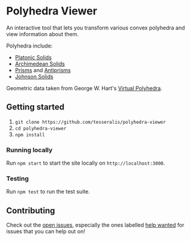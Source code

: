 # Polyhedra Viewer

An interactive tool that lets you transform various convex polyhedra and view information about them.

Polyhedra include:

- [Platonic Solids](http://en.wikipedia.org/wiki/Platonic_solid)
- [Archimedean Solids](http://en.wikipedia.org/wiki/Archimedean_solid)
- [Prisms](<http://en.wikipedia.org/wiki/Prism_(geometry)>) and [Antiprisms](http://en.wikipedia.org/wiki/Antiprism)
- [Johnson Solids](http://en.wikipedia.org/wiki/Johnson_solid)

Geometric data taken from George W. Hart's [Virtual Polyhedra].

[virtual polyhedra]: http://www.georgehart.com/virtual-polyhedra/vp.html

## Getting started

1. `git clone https://github.com/tesseralis/polyhedra-viewer`
2. `cd polyhedra-viewer`
3. `npm install`

### Running locally

Run `npm start` to start the site locally on `http://localhost:3000`.

### Testing

Run `npm test` to run the test suite.

## Contributing

Check out the [open issues](https://github.com/tesseralis/polyhedra-viewer/issues), especially the ones labelled [help wanted](https://github.com/tesseralis/polyhedra-viewer/issues?q=is%3Aopen+is%3Aissue+label%3A%22help+wanted%22) for issues that you can help out on!

